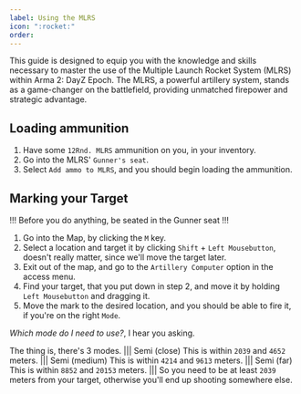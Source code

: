 ```yaml
---
label: Using the MLRS
icon: ":rocket:"
order: 
---
```

This guide is designed to equip you with the knowledge and skills necessary to master the use of the Multiple Launch Rocket System (MLRS) within  Arma 2: DayZ Epoch. The MLRS, a powerful artillery system, stands as a game-changer on the battlefield, providing unmatched firepower and strategic advantage.

## Loading ammunition
1. Have some `12Rnd. MLRS` ammunition on you, in your inventory.
2. Go into the MLRS' `Gunner's seat`.
3. Select `Add ammo to MLRS`, and you should begin loading the ammunition.

## Marking your Target
!!!
Before you do anything, be seated in the Gunner seat
!!!
1. Go into the Map, by clicking the `M` key.
2. Select a location and target it by clicking `Shift` + `Left Mousebutton`, doesn't really matter, since we'll move the target later.
3. Exit out of the map, and go to the `Artillery Computer` option in the access menu.
4. Find your target, that you put down in step 2, and move it by holding `Left Mousebutton` and dragging it.
5. Move the mark to the desired location, and you should be able to fire it, if you're on the right `Mode`.

*Which mode do I need to use?*, I hear you asking.

The thing is, there's 3 modes.
||| Semi (close)
This is within `2039` and `4652` meters.
||| Semi (medium)
This is within `4214` and `9613` meters.
||| Semi (far)
This is within `8852` and `20153` meters.
|||
So you need to be at least `2039` meters from your target, otherwise you'll end up shooting somewhere else.